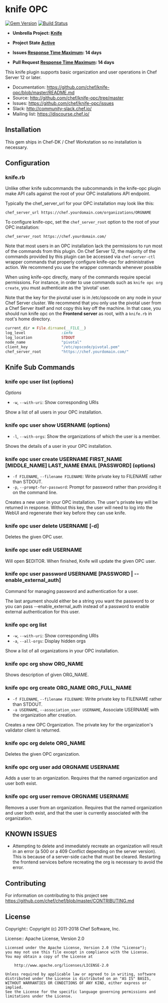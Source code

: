 # knife OPC

[![Gem Version](https://badge.fury.io/rb/knife-opc.svg)](https://rubygems.org/gems/knife-opc) [![Build Status](https://travis-ci.org/chef/knife-opc.svg?branch=master)](https://travis-ci.org/chef/knife-opc)

* **Umbrella Project: [Knife](https://github.com/chef/chef-oss-practices/blob/master/projects/knife.md)**

* **Project State [Active](https://github.com/chef/chef-oss-practices/blob/master/repo-management/repo-states.md#active)**

* **Issues [Response Time Maximum](https://github.com/chef/chef-oss-practices/blob/master/repo-management/repo-states.md#what-is-the-response-time-maximum): 14 days**

* **Pull Request [Response Time Maximum](https://github.com/chef/chef-oss-practices/blob/master/repo-management/repo-states.md#what-is-the-response-time-maximum): 14 days**

This knife plugin supports basic organization and user operations in Chef Server 12 or later.

- Documentation: <https://github.com/chef/knife-opc/blob/master/README.md>
- Source: <http://github.com/chef/knife-opc/tree/master>
- Issues: <https://github.com/chef/knife-opc/issues>
- Slack: <http://community-slack.chef.io/>
- Mailing list: <https://discourse.chef.io/>

## Installation

This gem ships in Chef-DK / Chef Workstation so no installation is necessary.

## Configuration

### knife.rb

Unlike other knife subcommands the subcommands in the knife-opc plugin make API calls against the root of your OPC installations API endpoint.

Typically the chef_server_url for your OPC installation may look like this:

```
chef_server_url https://chef.yourdomain.com/organizations/ORGNAME
```

To configure knife-opc, set the `chef_server_root` option to the root of your OPC installation:

```
chef_server_root https://chef.yourdomain.com/
```

Note that most users in an OPC installation lack the permissions to run most of the commands from this plugin. On Chef Server 12, the majority of the commands provided by this plugin can be accessed via `chef-server-ctl` wrapper commands that properly configure knife-opc for administrative action. We recommend you use the wrapper commands whenever possible

When using knife-opc directly, many of the commands require special permissions. For instance, in order to use commands such as `knife opc org create`, you must authenticate as the 'pivotal' user.

Note that the key for the pivotal user is in /etc/opscode on any node in your Chef Server cluster. We recommend that you only use the pivotal user from a Chef Server itself and not copy this key off the machine. In that case, you should run knife opc on the **Frontend server** as root, with a `knife.rb` in root's home directory.

```ruby
current_dir = File.dirname(__FILE__)
log_level                :info
log_location             STDOUT
node_name                "pivotal"
client_key               "/etc/opscode/pivotal.pem"
chef_server_root         "https://chef.yourdomain.com/"
```

## Knife Sub Commands

### knife opc user list (options)

_Options_

- `-w`, `--with-uri`: Show corresponding URIs

Show a list of all users in your OPC installation.

### knife opc user show USERNAME (options)

- `-l`, `--with-orgs`: Show the organizations of which the user is a member.

Shows the details of a user in your OPC installation.

### knife opc user create USERNAME FIRST_NAME [MIDDLE_NAME] LAST_NAME EMAIL [PASSWORD] (options)

- `-f FILENAME`, `--filename FILENAME`: Write private key to FILENAME rather than STDOUT.
- `-p`, `--prompt-for-password`: Prompt for password rather than providing it on the command line.

Creates a new user in your OPC installation. The user's private key will be returned in response. Without this key, the user will need to log into the WebUI and regenerate their key before they can use knife.

### knife opc user delete USERNAME [-d]

Deletes the given OPC user.

### knife opc user edit USERNAME

Will open $EDITOR. When finished, Knife will update the given OPC user.

### knife opc user password USERNAME [PASSWORD | --enable_external_auth]

Command for managing password and authentication for a user.

The last argument should either be a string you want the password to or you can pass --enable_external_auth instead of a password to enable external authentication for this user.

### knife opc org list

- `-w`, `--with-uri`: Show corresponding URIs
- `-a`, `--all-orgs`: Display hidden orgs

Show a list of all organizations in your OPC installation.

### knife opc org show ORG_NAME

Shows description of given ORG_NAME.

### knife opc org create ORG_NAME ORG_FULL_NAME

- `-f FILENAME`, `--filename FILENAME`: Write private key to FILENAME rather than STDOUT.
- `-a USERNAME`, `--association_user USERNAME`, Associate USERNAME with the organization after creation.

Creates a new OPC Organization. The private key for the organization's validator client is returned.

### knife opc org delete ORG_NAME

Deletes the given OPC organization.

### knife opc org user add ORGNAME USERNAME

Adds a user to an organization. Requires that the named organization and user both exist.

### knife opc org user remove ORGNAME USERNAME

Removes a user from an organization. Requires that the named organization and user both exist, and that the user is currently associated with the organization.

## KNOWN ISSUES

- Attempting to delete and immediately recreate an organization will result in an error (a 500 or a 409 Conflict depending on the server version). This is because of a server-side cache that must be cleared. Restarting the frontend services before recreating the org is necessary to avoid the error.

## Contributing

For information on contributing to this project see <https://github.com/chef/chef/blob/master/CONTRIBUTING.md>

## License

Copyright:: Copyright (c) 2011-2018 Chef Software, Inc.

License:: Apache License, Version 2.0

```text
Licensed under the Apache License, Version 2.0 (the "License");
you may not use this file except in compliance with the License.
You may obtain a copy of the License at

    http://www.apache.org/licenses/LICENSE-2.0

Unless required by applicable law or agreed to in writing, software
distributed under the License is distributed on an "AS IS" BASIS,
WITHOUT WARRANTIES OR CONDITIONS OF ANY KIND, either express or implied.
See the License for the specific language governing permissions and
limitations under the License.
```

